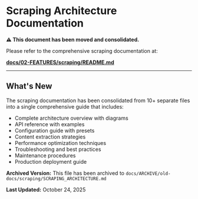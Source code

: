 # Scraping Architecture Documentation

**⚠️ This document has been moved and consolidated.**

Please refer to the comprehensive scraping documentation at:

**[docs/02-FEATURES/scraping/README.md](02-FEATURES/scraping/README.md)**

---

## What's New

The scraping documentation has been consolidated from 10+ separate files into a single comprehensive guide that includes:

- Complete architecture overview with diagrams
- API reference with examples
- Configuration guide with presets
- Content extraction strategies
- Performance optimization techniques
- Troubleshooting and best practices
- Maintenance procedures
- Production deployment guide

**Archived Version:** This file has been archived to `docs/ARCHIVE/old-docs/scraping/SCRAPING_ARCHITECTURE.md`

**Last Updated:** October 24, 2025
